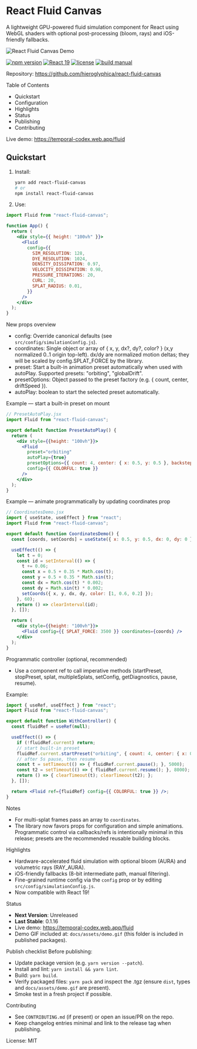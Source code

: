 # React Fluid Canvas

A lightweight GPU-powered fluid simulation component for React using WebGL shaders with optional post-processing (bloom, rays) and iOS-friendly fallbacks.

![React Fluid Canvas Demo](https://raw.githubusercontent.com/hieroglyphica/react-fluid-canvas/main/docs/assets/demo.gif)

[![npm version](https://img.shields.io/npm/v/react-fluid-canvas.svg)](https://www.npmjs.com/package/react-fluid-canvas)
[![React 19](https://img.shields.io/badge/React-19-blue.svg)](https://react.dev)
[![license](https://img.shields.io/badge/license-MIT-blue.svg)](LICENSE)
[![build manual](https://img.shields.io/badge/build-manual-yellow.svg)](#)

Repository: https://github.com/hieroglyphica/react-fluid-canvas

Table of Contents
- Quickstart
- Configuration
- Highlights
- Status
- Publishing
- Contributing

Live demo: https://temporal-codex.web.app/fluid

## Quickstart

1. Install:
   ```bash
   yarn add react-fluid-canvas
   # or
   npm install react-fluid-canvas
   ```

2. Use:
```jsx
import Fluid from "react-fluid-canvas";

function App() {
  return (
    <div style={{ height: "100vh" }}>
      <Fluid
        config={{
          SIM_RESOLUTION: 128,
          DYE_RESOLUTION: 1024,
          DENSITY_DISSIPATION: 0.97,
          VELOCITY_DISSIPATION: 0.98,
          PRESSURE_ITERATIONS: 20,
          CURL: 20,
          SPLAT_RADIUS: 0.01,
        }}
      />
    </div>
  );
}
```

New props overview
- config: Override canonical defaults (see `src/config/simulationConfig.js`).
- coordinates: Single object or array of { x, y, dx?, dy?, color? } (x,y normalized 0..1 origin top-left). dx/dy are normalized motion deltas; they will be scaled by config.SPLAT_FORCE by the library.
- preset: Start a built-in animation preset automatically when used with autoPlay. Supported presets: "orbiting", "globalDrift".
- presetOptions: Object passed to the preset factory (e.g. { count, center, driftSpeed }).
- autoPlay: boolean to start the selected preset automatically.

Example — start a built-in preset on mount
```jsx
// PresetAutoPlay.jsx
import Fluid from "react-fluid-canvas";

export default function PresetAutoPlay() {
  return (
    <div style={{height: "100vh"}}>
      <Fluid
        preset="orbiting"
        autoPlay={true}
        presetOptions={{ count: 4, center: { x: 0.5, y: 0.5 }, backstep: 0.002 }}
        config={{ COLORFUL: true }}
      />
    </div>
  );
}
```

Example — animate programmatically by updating coordinates prop
```jsx
// CoordinatesDemo.jsx
import { useState, useEffect } from "react";
import Fluid from "react-fluid-canvas";

export default function CoordinatesDemo() {
  const [coords, setCoords] = useState({ x: 0.5, y: 0.5, dx: 0, dy: 0 });

  useEffect(() => {
    let t = 0;
    const id = setInterval(() => {
      t += 0.06;
      const x = 0.5 + 0.35 * Math.cos(t);
      const y = 0.5 + 0.35 * Math.sin(t);
      const dx = Math.cos(t) * 0.002;
      const dy = Math.sin(t) * 0.002;
      setCoords({ x, y, dx, dy, color: [1, 0.6, 0.2] });
    }, 60);
    return () => clearInterval(id);
  }, []);

  return (
    <div style={{height: "100vh"}}>
      <Fluid config={{ SPLAT_FORCE: 3500 }} coordinates={coords} />
    </div>
  );
}
```

Programmatic controller (optional, recommended)
- Use a component ref to call imperative methods (startPreset, stopPreset, splat, multipleSplats, setConfig, getDiagnostics, pause, resume).

Example:
```jsx
import { useRef, useEffect } from "react";
import Fluid from "react-fluid-canvas";

export default function WithController() {
  const fluidRef = useRef(null);

  useEffect(() => {
    if (!fluidRef.current) return;
    // start built-in preset
    fluidRef.current.startPreset("orbiting", { count: 4, center: { x: 0.5, y: 0.5 } });
    // after 5s pause, then resume
    const t = setTimeout(() => { fluidRef.current.pause(); }, 5000);
    const t2 = setTimeout(() => { fluidRef.current.resume(); }, 8000);
    return () => { clearTimeout(t); clearTimeout(t2); };
  }, []);

  return <Fluid ref={fluidRef} config={{ COLORFUL: true }} />;
}
```

Notes
- For multi-splat frames pass an array to `coordinates`.
- The library now favors props for configuration and simple animations. Programmatic control via callbacks/refs is intentionally minimal in this release; presets are the recommended reusable building blocks.

Highlights
- Hardware-accelerated fluid simulation with optional bloom (AURA) and volumetric rays (RAY_AURA).
- iOS-friendly fallbacks (8-bit intermediate path, manual filtering).
- Fine-grained runtime config via the `config` prop or by editing `src/config/simulationConfig.js`.
- Now compatible with React 19!

Status
- **Next Version**: Unreleased
- **Last Stable**: 0.1.16
- Live demo: https://temporal-codex.web.app/fluid
- Demo GIF included at: `docs/assets/demo.gif` (this folder is included in published packages).

Publish checklist
Before publishing:
- Update package version (e.g. `yarn version --patch`).
- Install and lint: `yarn install && yarn lint`.
- Build: `yarn build`.
- Verify packaged files: `yarn pack` and inspect the .tgz (ensure `dist`, types and `docs/assets/demo.gif` are present).
- Smoke test in a fresh project if possible.

Contributing
- See `CONTRIBUTING.md` (if present) or open an issue/PR on the repo.
- Keep changelog entries minimal and link to the release tag when publishing.

License: MIT
